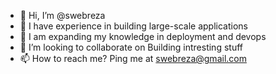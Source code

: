 - 👋 Hi, I’m @swebreza
- 👀 I have experience in building large-scale applications
- 🌱 I am expanding my knowledge in deployment and devops
- 💞️ I’m looking to collaborate on Building intresting stuff
- 📫 How to reach me? Ping me at swebreza@gmail.com




<!---
swebreza/swebreza is a ✨ special ✨ repository because its `README.md` (this file) appears on your GitHub profile.
You can click the Preview link to take a look at your changes.
--->
